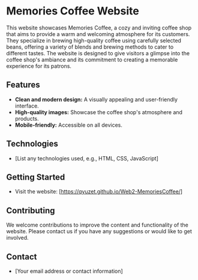 # Memories Coffee Website

This website showcases Memories Coffee, a cozy and inviting coffee shop that aims to provide a warm and welcoming atmosphere for its customers. They specialize in brewing high-quality coffee using carefully selected beans, offering a variety of blends and brewing methods to cater to different tastes.  The website is designed to give visitors a glimpse into the coffee shop's ambiance and its commitment to creating a memorable experience for its patrons. 

## Features

* **Clean and modern design:**  A visually appealing and user-friendly interface.
* **High-quality images:** Showcase the coffee shop's atmosphere and products.
* **Mobile-friendly:**  Accessible on all devices.

## Technologies

* [List any technologies used, e.g., HTML, CSS, JavaScript]

## Getting Started

* Visit the website: [https://qyuzet.github.io/Web2-MemoriesCoffee/]

## Contributing

We welcome contributions to improve the content and functionality of the website. Please contact us if you have any suggestions or would like to get involved.

## Contact

* [Your email address or contact information] 

